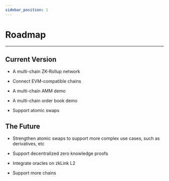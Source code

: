 ```yaml
---
sidebar_position: 1
---
```


# Roadmap
---

## Current Version

- A multi-chain ZK-Rollup network

- Connect EVM-compatible chains

- A multi-chain AMM demo

- A multi-chain order book demo

- Support atomic swaps


## The Future

- Strengthen atomic swaps to support more complex use cases, such as derivatives, etc

- Support decentralized zero knowledge proofs

- Integrate oracles on zkLink L2

- Support more chains

